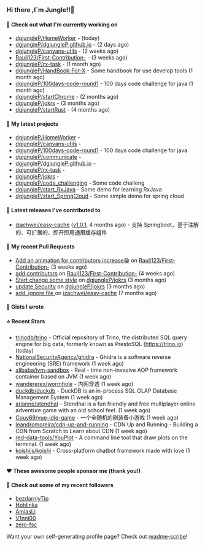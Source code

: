 ### Hi there ,I`m Jungle!!👋

#### 👷 Check out what I'm currently working on

- [dgjungleP/HomeWorker](https://github.com/dgjungleP/HomeWorker) -  (today)
- [dgjungleP/dgjungleP.github.io](https://github.com/dgjungleP/dgjungleP.github.io) -  (2 days ago)
- [dgjungleP/canvans-utils](https://github.com/dgjungleP/canvans-utils) -  (2 weeks ago)
- [Raulj123/First-Contribution-](https://github.com/Raulj123/First-Contribution-) -  (3 weeks ago)
- [dgjungleP/rx-task](https://github.com/dgjungleP/rx-task) -  (1 month ago)
- [dgjungleP/HandBook-For-X](https://github.com/dgjungleP/HandBook-For-X) - Some handbook for use develop tools (1 month ago)
- [dgjungleP/100days-code-round1](https://github.com/dgjungleP/100days-code-round1) - 100 days code challenge for java (1 month ago)
- [dgjungleP/startChrome](https://github.com/dgjungleP/startChrome) -  (2 months ago)
- [dgjungleP/jokrs](https://github.com/dgjungleP/jokrs) -  (3 months ago)
- [dgjungleP/startRust](https://github.com/dgjungleP/startRust) -  (4 months ago)

#### 🌱 My latest projects

- [dgjungleP/HomeWorker](https://github.com/dgjungleP/HomeWorker) - 
- [dgjungleP/canvans-utils](https://github.com/dgjungleP/canvans-utils) - 
- [dgjungleP/100days-code-round1](https://github.com/dgjungleP/100days-code-round1) - 100 days code challenge for java
- [dgjungleP/communicate](https://github.com/dgjungleP/communicate) - 
- [dgjungleP/dgjungleP.github.io](https://github.com/dgjungleP/dgjungleP.github.io) - 
- [dgjungleP/rx-task](https://github.com/dgjungleP/rx-task) - 
- [dgjungleP/jokrs](https://github.com/dgjungleP/jokrs) - 
- [dgjungleP/code_challenging](https://github.com/dgjungleP/code_challenging) - Some code challeng
- [dgjungleP/start_RxJava](https://github.com/dgjungleP/start_RxJava) - Some demo for learning RxJava
- [dgjungleP/start_SpringCloud](https://github.com/dgjungleP/start_SpringCloud) - Some simple demo for spring cloud 

#### 🔭 Latest releases I've contributed to

- [izachwei/easy-cache](https://github.com/izachwei/easy-cache) ([v1.0.1](https://github.com/izachwei/easy-cache/releases/tag/v1.0.1), 4 months ago) - 支持 Springboot，基于注解的、可扩展的、即开即用通用缓存组件

#### 🔨 My recent Pull Requests

- [Add  an animation for contributors increase😁](https://github.com/Raulj123/First-Contribution-/pull/4) on [Raulj123/First-Contribution-](https://github.com/Raulj123/First-Contribution-) (3 weeks ago)
- [add contributors](https://github.com/Raulj123/First-Contribution-/pull/3) on [Raulj123/First-Contribution-](https://github.com/Raulj123/First-Contribution-) (4 weeks ago)
- [Start change some style](https://github.com/dgjungleP/jokrs/pull/2) on [dgjungleP/jokrs](https://github.com/dgjungleP/jokrs) (3 months ago)
- [update Security](https://github.com/dgjungleP/jokrs/pull/1) on [dgjungleP/jokrs](https://github.com/dgjungleP/jokrs) (3 months ago)
- [add .ignore file ](https://github.com/izachwei/easy-cache/pull/2) on [izachwei/easy-cache](https://github.com/izachwei/easy-cache) (7 months ago)


#### 📓 Gists I wrote


#### ⭐ Recent Stars

- [trinodb/trino](https://github.com/trinodb/trino) - Official repository of Trino, the distributed SQL query engine for big data, formerly known as PrestoSQL (https://trino.io) (today)
- [NationalSecurityAgency/ghidra](https://github.com/NationalSecurityAgency/ghidra) - Ghidra is a software reverse engineering (SRE) framework (1 week ago)
- [alibaba/jvm-sandbox](https://github.com/alibaba/jvm-sandbox) - Real - time non-invasive AOP framework container based on JVM (1 week ago)
- [wandererex/wormhole](https://github.com/wandererex/wormhole) - 内网穿透 (1 week ago)
- [duckdb/duckdb](https://github.com/duckdb/duckdb) - DuckDB is an in-process SQL OLAP Database Management System (1 week ago)
- [arianne/stendhal](https://github.com/arianne/stendhal) - Stendhal is a fun friendly and free multiplayer online adventure game with an old school feel. (1 week ago)
- [Couy69/vue-idle-game](https://github.com/Couy69/vue-idle-game) - 一个全随机的刷装备小游戏 (1 week ago)
- [leandromoreira/cdn-up-and-running](https://github.com/leandromoreira/cdn-up-and-running) - CDN Up and Running - Building a CDN from Scratch to Learn about CDN (1 week ago)
- [red-data-tools/YouPlot](https://github.com/red-data-tools/YouPlot) - A command line tool that draw plots on the terminal. (1 week ago)
- [koishijs/koishi](https://github.com/koishijs/koishi) - Cross-platform chatbot framework made with love (1 week ago)

#### ❤️ These awesome people sponsor me (thank you!)


#### 👯 Check out some of my recent followers

- [bezdarniyTip](https://github.com/bezdarniyTip)
- [Hohlinka](https://github.com/Hohlinka)
- [AmiasLi](https://github.com/AmiasLi)
- [V1nni00](https://github.com/V1nni00)
- [zero-fsc](https://github.com/zero-fsc)

Want your own self-generating profile page? Check out [readme-scribe](https://github.com/muesli/readme-scribe)!
